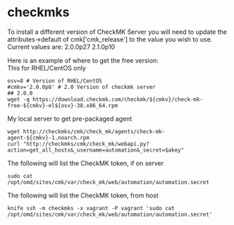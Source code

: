 # checkmks

To install a different version of CheckMK Server you will
need to update the attributes->default of cmk['cmk_release']
to the value you wish to use. Current values are:
2.0.0p27
2.1.0p10

Here is an example of where to get the free version:<br />
This for RHEL/CentOS only<br />
```
osv=8 # Version of RHEL/CentOS
#cmkv='2.0.0p8' # 2.0 Version of checkmk server
## 2.0.0
wget -q https://download.checkmk.com/checkmk/${cmkv}/check-mk-free-${cmkv}-el${osv}-38.x86_64.rpm
```
My local server to get pre-packaged agent
```
wget http://checkmks/cmk/check_mk/agents/check-mk-agent-${cmkv}-1.noarch.rpm
curl "http://checkmks/cmk/check_mk/webapi.py?action=get_all_hosts&_username=automation&_secret=$akey"
```

The following will list the CheckMK token, if on server
```
sudo cat /opt/omd/sites/cmk/var/check_mk/web/automation/automation.secret
```

The following will list the CheckMK token, from host
```
knife ssh -m checkmks -x vagrant -P vagrant 'sudo cat /opt/omd/sites/cmk/var/check_mk/web/automation/automation.secret'
```
